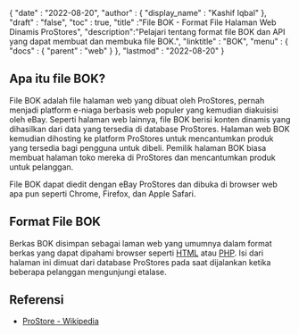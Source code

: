 {
  "date" : "2022-08-20",
  "author" : {
    "display_name" : "Kashif Iqbal"
},
  "draft" : "false",
  "toc" : true,
  "title" :"File BOK - Format File Halaman Web Dinamis ProStores",
  "description":"Pelajari tentang format file BOK dan API yang dapat membuat dan membuka file BOK.",
  "linktitle" : "BOK",
  "menu" : {
    "docs" : {
      "parent" : "web"
}
},
  "lastmod" : "2022-08-20"
}

## Apa itu file BOK?

File BOK adalah file halaman web yang dibuat oleh ProStores, pernah menjadi platform e-niaga berbasis web populer yang kemudian diakuisisi oleh eBay. Seperti halaman web lainnya, file BOK berisi konten dinamis yang dihasilkan dari data yang tersedia di database ProStores. Halaman web BOK kemudian dihosting ke platform ProStores untuk mencantumkan produk yang tersedia bagi pengguna untuk dibeli. Pemilik halaman BOK biasa membuat halaman toko mereka di ProStores dan mencantumkan produk untuk pelanggan.

File BOK dapat diedit dengan eBay ProStores dan dibuka di browser web apa pun seperti Chrome, Firefox, dan Apple Safari.

## Format File BOK

Berkas BOK disimpan sebagai laman web yang umumnya dalam format berkas yang dapat dipahami browser seperti [HTML](/id/web/html/) atau [PHP](/id/programming/php/). Isi dari halaman ini dimuat dari database ProStores pada saat dijalankan ketika beberapa pelanggan mengunjungi etalase.

## Referensi

* [ProStore - Wikipedia](https://en.wikipedia.org/wiki/ProStores)

